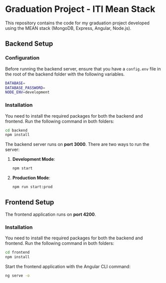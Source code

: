 # Graduation Project - ITI Mean Stack

This repository contains the code for my graduation project developed using the MEAN stack (MongoDB, Express, Angular, Node.js).

## Backend Setup

### Configuration

Before running the backend server, ensure that you have a `config.env` file in the root of the backend folder with the following variables.

```bash
DATABASE=
DATABASE_PASSWORD=
NODE_ENV=development
```

### Installation

You need to install the required packages for both the backend and frontend. Run the following command in both folders:

```bash
cd backend
npm install
```

The backend server runs on **port 3000**. There are two ways to run the server:

1. **Development Mode**:

   ```bash
   npm start
   ```

2. **Production Mode**:
   ```bash
   npm run start:prod
   ```

## Frontend Setup

The frontend application runs on **port 4200**.

### Installation

You need to install the required packages for both the backend and frontend. Run the following command in both folders:

```bash
cd frontend
npm install
```

Start the frontend application with the Angular CLI command:

```bash
ng serve -o
```
